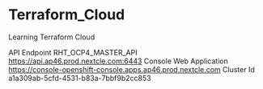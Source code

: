 # Terraform_Cloud
Learning Terraform Cloud


API Endpoint	RHT_OCP4_MASTER_API	https://api.ap46.prod.nextcle.com:6443
Console Web Application		https://console-openshift-console.apps.ap46.prod.nextcle.com
Cluster Id		a1a309ab-5cfd-4531-b83a-7bbf9b2cc853
